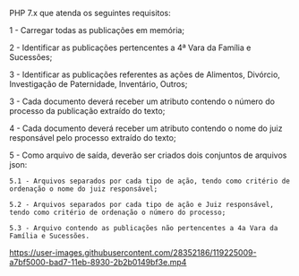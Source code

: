 PHP 7.x que atenda os seguintes requisitos:

1 - Carregar todas as publicações em memória;

2 - Identificar as publicações pertencentes a 4ª Vara da Família e Sucessões;

3 - Identificar as publicações referentes as ações de Alimentos, Divórcio, Investigação de Paternidade, Inventário, Outros;

3 - Cada documento deverá receber um atributo contendo o número do processo da publicação extraído do texto;

4 - Cada documento deverá receber um atributo contendo o nome do juiz responsável pelo processo extraído do texto;

5 - Como arquivo de saída, deverão ser criados dois conjuntos de arquivos json:

	5.1 - Arquivos separados por cada tipo de ação, tendo como critério de ordenação o nome do juiz responsável;
	
	5.2 - Arquivos separados por cada tipo de ação e Juiz responsável, tendo como critério de ordenação o número do processo;
	
	5.3 - Arquivo contendo as publicações não pertencentes a 4a Vara da Família e Sucessões.
	



https://user-images.githubusercontent.com/28352186/119225009-a7bf5000-bad7-11eb-8930-2b2b0149bf3e.mp4


